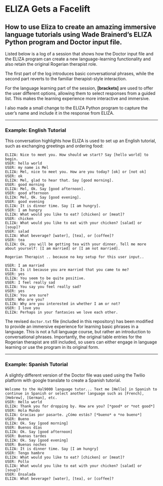 # ELIZA Gets a Facelift

## How to use Eliza to create an amazing immersive language tutorials using Wade Brainerd’s ELIZA Python program and Doctor input file.

Listed below is a log of a session that shows how the Doctor input file and the ELIZA program can create a new language-learning functionality and also retain the original Rogerian therapist role.

The first part of the log introduces basic conversational phrases, while the second part reverts to the familiar therapist-style interaction.

For the language learning part of the session, **[brackets]** are used to offer the user different options, allowing them to select responses from a guided list. This makes the learning experience more interactive and immersive.

I also made a small change to the ELIZA Python program to capture the user’s name and include it in the response from ELIZA.

---

### Example: English Tutorial

This conversation highlights how ELIZA is used to set up an English tutorial, such as exchanging greetings and ordering food:

```
ELIZA: Nice to meet you. How should we start? Say [hello world] to begin.  
USER: hello world  
USER: my name is Mel  
ELIZA: Mel, nice to meet you. How are you today? [ok] or [not ok]  
USER: ok  
ELIZA: Mel, glad to hear that. Say [good morning].  
USER: good morning  
ELIZA: Mel, Ok. Say [good afternoon].  
USER: good afternoon  
ELIZA: Mel, Ok. Say [good evening].  
USER: good evening  
ELIZA: It is dinner time. Say [I am hungry].  
USER: I am hungry  
ELIZA: What would you like to eat? [chicken] or [meat]?  
USER: chicken  
ELIZA: What would you like to eat with your chicken? [salad] or [soup]?  
USER: salad  
ELIZA: What beverage? [water], [tea], or [coffee]?  
USER: tea  
ELIZA: Ok, you will be getting tea with your dinner. Tell me more about yourself: [I am married] or [I am not married].  

Rogerian Therapist .. because no key setup for this user input..

USER: I am married  
ELIZA: Is it because you are married that you came to me?  
USER: yes  
ELIZA: You seem to be quite positive.  
USER: I feel really sad  
ELIZA: You say you feel really sad?  
USER: yes  
ELIZA: You are sure?  
USER: Who are you?  
ELIZA: Why are you interested in whether I am or not?  
USER: I love you  
ELIZA: Perhaps in your fantasies we love each other.
```

The revised `doctor.txt` file (included in this repository) has been modified to provide an immersive experience for learning basic phrases in a language. This is not a full language course, but rather an introduction to conversational phrases. Importantly, the original table entries for the Rogerian therapist are still included, so users can either engage in language learning or use the program in its original form.

---

### Example: Spanish Tutorial

A slightly different version of the Doctor file was used using the Twilio platform with google translate to create a Spanish tutorial.
 

```
Welcome to the Hal9000 language tutor... Text me [Hello] in Spanish to continue in Spanish or select another language such as [French], [Hebrew], [German], etc.
USER: Hello world
ELIZA: Thank you for dropping by. How are you? [*good* or *not good*]  
USER: Hola Mundo  
ELIZA: Gracias por pasarte. ¿Cómo estás? [*bueno* o *no bueno*]  
USER: Bueno  
ELIZA: Ok. Say [good morning]  
USER: Buenos días  
ELIZA: Ok. Say [good afternoon]  
USER: Buenas tardes  
ELIZA: Ok. Say [good evening]  
USER: Buenas noches  
ELIZA: It is dinner time. Say [I am hungry]  
USER: Tengo hambre  
ELIZA: What would you like to eat? [chicken] or [meat]?  
USER: Pollo  
ELIZA: What would you like to eat with your chicken? [salad] or [soup]?  
USER: Ensalada  
ELIZA: What beverage? [water], [tea], or [coffee]?
```

